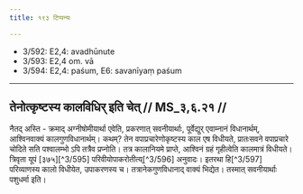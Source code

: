 ```yaml
---
title: १९३ टिप्पन्यः

---
```

- 3/592: E2,4: avadhūnute
- 3/593: E2,4 om. vā
- 3/594: E2,4: paśum, E6: savanīyaṃ paśum

____________________________________________


## तेनोत्कृष्टस्य कालविधिर् इति चेत् // MS_३,६.२१ //

नैतद् अस्ति - क्रमाद् अग्नीषोमीयार्था एवेति, प्रकरणात् सवनीयार्थाः, पूर्वेद्युर् एवाम्नानं विधानार्थम्, आश्विनवाक्यं कालगुणविधानार्थम्। कथम्? तेन वपाप्रचारेणोकृष्टस्य काल एष विधीयते, प्रातःसवने वपाप्रचारे चोदिते सति पश्वालम्भो ऽपि तत्रैव प्रप्नोति। तत्र कालानियमे प्राप्ते, आश्विनं ग्रहं गृहीत्वेति कालमात्रं विधीयते। त्रिवृता यूपं [३७५][^3/595] परिवीयोपाकरोतीत्य्[^3/596] अनुवादः। इतरथा हि[^3/597] परिव्याणस्य कालो विधीयेत, उपाकरणस्य च। तत्रानेकगुणविधानाद् वाक्यं भिद्येत। तस्मात् सवनीयार्थाः पशुधर्मा इति।
